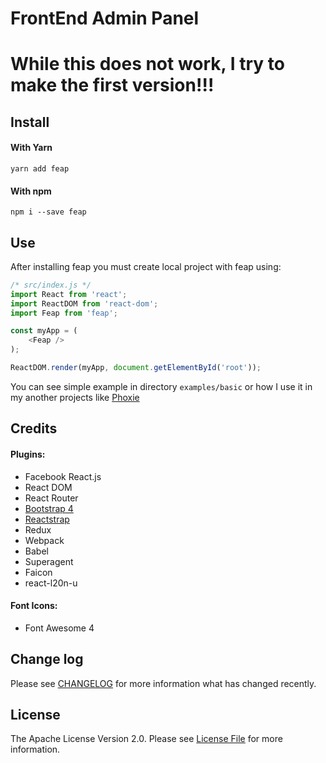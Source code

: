 # FrontEnd Admin Panel

# While this does not work, I try to make the first version!!!

## Install

#### With Yarn
`yarn add feap`

#### With npm
`npm i --save feap`

## Use
After installing feap you must create local project with feap using:
```javascript
/* src/index.js */
import React from 'react';
import ReactDOM from 'react-dom';
import Feap from 'feap';

const myApp = (
    <Feap />
);

ReactDOM.render(myApp, document.getElementById('root'));
```
You can see simple example in directory `examples/basic` or how I use it in my another projects like [Phoxie][link-phoxie]

## Credits 
#### Plugins:
* Facebook React.js
* React DOM
* React Router
* [Bootstrap 4][link-Bootstrap]
* [Reactstrap][link-reactstrap]
* Redux
* Webpack
* Babel
* Superagent
* Faicon
* react-l20n-u

#### Font Icons:
* Font Awesome 4

## Change log

Please see [CHANGELOG](changelog.md) for more information what has changed recently.

## License

The Apache License Version 2.0. Please see [License File](license.md) for more information.

[link-phoxie]: https://github.com/ZhukMax/phoxie
[link-reactstrap]: https://reactstrap.github.io
[link-Bootstrap]: http://getbootstrap.com/
